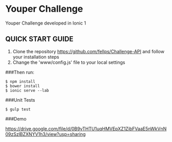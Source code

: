 # Youper Challenge
Youper Challenge developed in Ionic 1

## QUICK START GUIDE
1. Clone the repository https://github.com/fellps/Challenge-API and follow your installation steps
2. Change the 'www/config.js' file to your local settings

###Then run:

```
$ npm install
$ bower install
$ ionic serve --lab
```

###Unit Tests

```
$ gulp test
```

###Demo

https://drive.google.com/file/d/0B9vTHTU1uqHMVEpXZ1ZibFVaaE5nWkVnN09zSzlBZXNYV1h3/view?usp=sharing
